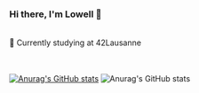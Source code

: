 ### Hi there, I'm Lowell 👋
<br />
🌱 Currently studying at 42Lausanne <br>

<br />
<br />

[![Anurag's GitHub stats](https://github-readme-stats.vercel.app/api?username=elwoll)](https://github.com/anuraghazra/github-readme-stats)
![Anurag's GitHub stats](https://github-readme-stats.vercel.app/api?username=elwoll&show_icons=true&theme=radical)
